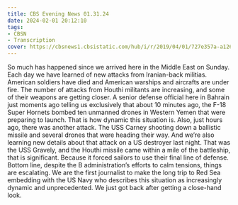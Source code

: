 ```yaml
---
title: CBS Evening News 01.31.24
date: 2024-02-01 20:12:10
tags:
- CBSN
- Transcription
cover: https://cbsnews1.cbsistatic.com/hub/i/r/2019/04/01/727e357a-a126-4138-a2c5-4d3222669d57/thumbnail/640x360/3ff2761028dc5c65cc4f07acd54bcd5c/cbsn2-logo-1920x1080.jpg
---
```

So much has happened since we arrived here in the Middle East on Sunday. Each day we have learned of new attacks from Iranian-back militias. American soldiers have died and American warships and aircrafts are under fire. The number of attacks from Houthi militants are increasing, and some of their weapons are getting closer. A senior defense official here in Bahrain just moments ago telling us exclusively that about 10 minutes ago, the F-18 Super Hornets bombed ten unmanned drones in Western Yemen that were preparing to launch. That is how dynamic this situation is. Also, just hours ago, there was another attack. The USS Carney shooting down a ballistic missile and several drones that were heading their way. And we’re also learning new details about that attack on a US destroyer last night. That was the USS Gravely, and the Houthi missile came within a mile of the battleship, that is significant. Because it forced sailors to use their final line of defense. Bottom line, despite the B administration’s efforts to calm tensions, things are escalating. We are the first journalist to make the long trip to Red Sea embedding with the US Navy who describes this situation as increasingly dynamic and unprecedented. We just got back after getting a close-hand look.